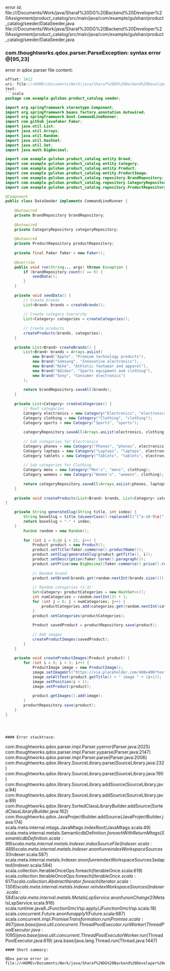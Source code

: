 error id: file://<HOME>/Documents/Work/java/Sharaf%20DG%20Backend%20Developer%20Assignment/product_catalog/src/main/java/com/example/gulshan/product_catalog/seeder/DataSeeder.java
file://<HOME>/Documents/Work/java/Sharaf%20DG%20Backend%20Developer%20Assignment/product_catalog/src/main/java/com/example/gulshan/product_catalog/seeder/DataSeeder.java
### com.thoughtworks.qdox.parser.ParseException: syntax error @[95,23]

error in qdox parser
file content:
```java
offset: 3412
uri: file://<HOME>/Documents/Work/java/Sharaf%20DG%20Backend%20Developer%20Assignment/product_catalog/src/main/java/com/example/gulshan/product_catalog/seeder/DataSeeder.java
text:
```scala
package com.example.gulshan.product_catalog.seeder;

import org.springframework.stereotype.Component;
import org.springframework.beans.factory.annotation.Autowired;
import org.springframework.boot.CommandLineRunner;
import com.github.javafaker.Faker;
import java.util.List;
import java.util.Arrays;
import java.util.Random;
import java.util.HashSet;
import java.util.Set;
import java.math.BigDecimal;

import com.example.gulshan.product_catalog.entity.Brand;
import com.example.gulshan.product_catalog.entity.Category;
import com.example.gulshan.product_catalog.entity.Product;
import com.example.gulshan.product_catalog.entity.ProductImage;
import com.example.gulshan.product_catalog.repository.BrandRepository;
import com.example.gulshan.product_catalog.repository.CategoryRepository;
import com.example.gulshan.product_catalog.repository.ProductRepository;

@Component
public class DataSeeder implements CommandLineRunner {
    
    @Autowired
    private BrandRepository brandRepository;
    
    @Autowired
    private CategoryRepository categoryRepository;
    
    @Autowired
    private ProductRepository productRepository;
    
    private final Faker faker = new Faker();
    
    @Override
    public void run(String... args) throws Exception {
        if (brandRepository.count() == 0) {
            seedData();
        }
    }
    
    private void seedData() {
        // Create brands
        List<Brand> brands = createBrands();
        
        // Create category hierarchy
        List<Category> categories = createCategories();
        
        // Create products
        createProducts(brands, categories);
    }
    
    private List<Brand> createBrands() {
        List<Brand> brands = Arrays.asList(
            new Brand("Apple", "Premium technology products"),
            new Brand("Samsung", "Innovative electronics"),
            new Brand("Nike", "Athletic footwear and apparel"),
            new Brand("Adidas", "Sports equipment and clothing"),
            new Brand("Sony", "Consumer electronics")
        );
        
        return brandRepository.saveAll(brands);
    }
    
    private List<Category> createCategories() {
        // Root categories
        Category electronics = new Category("Electronics", "electronics");
        Category clothing = new Category("Clothing", "clothing");
        Category sports = new Category("Sports", "sports");
        
        categoryRepository.saveAll(Arrays.asList(electronics, clothing, sports));
        
        // Sub categories for Electronics
        Category phones = new Category("Phones", "phones", electronics);
        Category laptops = new Category("Laptops", "laptops", electronics);
        Category tablets = new Category("Tablets", "tablets", electronics);
        
        // Sub categories for Clothing
        Category mens = new Category("Men's", "mens", clothing);
        Category womens = new Category("Women's", "womens", clothing);
        
        return categoryRepository.saveAll(Arrays.asList(phones, laptops, tablets, mens, womens));
    }
    
    private void createProducts(List<Brand> brands, List<Category> categories) {
}

    private String generateSlug(String title, int index) {
        String baseSlug = title.toLowerCase().replaceAll("[^a-z0-9\s]", "").replaceAll("\s+", "-");
        return baseSlug + "-" + index;
    }
        Random random = new Random();
        
        for (int i = 0;@@ i < 25; i++) {
            Product product = new Product();
            product.setTitle(faker.commerce().productName());
            product.setSlug(generateSlug(product.getTitle(), i));
            product.setDescription(faker.lorem().paragraph());
            product.setPrice(new BigDecimal(faker.commerce().price().replace(",", "")));
            
            // Random brand
            product.setBrand(brands.get(random.nextInt(brands.size())));
            
            // Random categories (1-3)
            Set<Category> productCategories = new HashSet<>();
            int numCategories = random.nextInt(3) + 1;
            for (int j = 0; j < numCategories; j++) {
                productCategories.add(categories.get(random.nextInt(categories.size())));
            }
            product.setCategories(productCategories);
            
            Product savedProduct = productRepository.save(product);
            
            // Add images
            createProductImages(savedProduct);
        }
    }
    
    private void createProductImages(Product product) {
        for (int i = 0; i < 3; i++) {
            ProductImage image = new ProductImage();
            image.setImageUrl("https://via.placeholder.com/400x400?text=Product" + product.getId() + "Image" + (i+1));
            image.setAltText(product.getTitle() + " image " + (i+1));
            image.setPosition(i + 1);
            image.setProduct(product);
            
            product.getImages().add(image);
        }
        productRepository.save(product);
    }
}

```

```



#### Error stacktrace:

```
com.thoughtworks.qdox.parser.impl.Parser.yyerror(Parser.java:2025)
	com.thoughtworks.qdox.parser.impl.Parser.yyparse(Parser.java:2147)
	com.thoughtworks.qdox.parser.impl.Parser.parse(Parser.java:2006)
	com.thoughtworks.qdox.library.SourceLibrary.parse(SourceLibrary.java:232)
	com.thoughtworks.qdox.library.SourceLibrary.parse(SourceLibrary.java:190)
	com.thoughtworks.qdox.library.SourceLibrary.addSource(SourceLibrary.java:94)
	com.thoughtworks.qdox.library.SourceLibrary.addSource(SourceLibrary.java:89)
	com.thoughtworks.qdox.library.SortedClassLibraryBuilder.addSource(SortedClassLibraryBuilder.java:162)
	com.thoughtworks.qdox.JavaProjectBuilder.addSource(JavaProjectBuilder.java:174)
	scala.meta.internal.mtags.JavaMtags.indexRoot(JavaMtags.scala:49)
	scala.meta.internal.metals.SemanticdbDefinition$.foreachWithReturnMtags(SemanticdbDefinition.scala:99)
	scala.meta.internal.metals.Indexer.indexSourceFile(Indexer.scala:489)
	scala.meta.internal.metals.Indexer.$anonfun$reindexWorkspaceSources$3(Indexer.scala:587)
	scala.meta.internal.metals.Indexer.$anonfun$reindexWorkspaceSources$3$adapted(Indexer.scala:584)
	scala.collection.IterableOnceOps.foreach(IterableOnce.scala:619)
	scala.collection.IterableOnceOps.foreach$(IterableOnce.scala:617)
	scala.collection.AbstractIterator.foreach(Iterator.scala:1306)
	scala.meta.internal.metals.Indexer.reindexWorkspaceSources(Indexer.scala:584)
	scala.meta.internal.metals.MetalsLspService.$anonfun$onChange$2(MetalsLspService.scala:916)
	scala.runtime.java8.JFunction0$mcV$sp.apply(JFunction0$mcV$sp.scala:18)
	scala.concurrent.Future$.$anonfun$apply$1(Future.scala:687)
	scala.concurrent.impl.Promise$Transformation.run(Promise.scala:467)
	java.base/java.util.concurrent.ThreadPoolExecutor.runWorker(ThreadPoolExecutor.java:1095)
	java.base/java.util.concurrent.ThreadPoolExecutor$Worker.run(ThreadPoolExecutor.java:619)
	java.base/java.lang.Thread.run(Thread.java:1447)
```
#### Short summary: 

QDox parse error in file://<HOME>/Documents/Work/java/Sharaf%20DG%20Backend%20Developer%20Assignment/product_catalog/src/main/java/com/example/gulshan/product_catalog/seeder/DataSeeder.java
